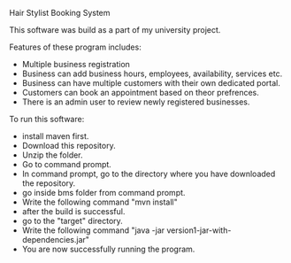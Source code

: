 Hair Stylist Booking System

This software was build as a part of my university project. 

Features of these program includes:
- Multiple business registration
- Business can add business hours, employees, availability, services etc.
- Business can have multiple customers with their own dedicated portal.
- Customers can book an appointment based on theor prefrences.
- There is an admin user to review newly registered businesses.

To run this software:
- install maven first.
- Download this repository.
- Unzip the folder.
- Go to command prompt.
- In command prompt, go to the directory where you have downloaded the repository.
- go inside bms folder from command prompt.
- Write the following command "mvn install"
- after the build is successful.
- go to the "target" directory.
- Write the following command "java -jar version1-jar-with-dependencies.jar"
- You are now successfully running the program.
